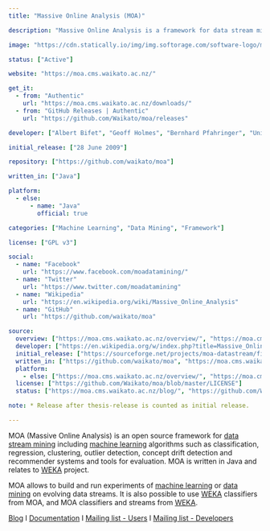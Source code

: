 ```yaml
---
title: "Massive Online Analysis (MOA)"

description: "Massive Online Analysis is a framework for data stream mining including machine learning algorithms such as classification, regression, clustering, outlier detection, concept drift detection and recommender systems and tools for evaluation"

image: "https://cdn.statically.io/img/img.softorage.com/software-logo/massive-online-analysis-moa.jpg?h=64"

status: ["Active"]

website: "https://moa.cms.waikato.ac.nz/"

get_it:
  - from: "Authentic"
    url: "https://moa.cms.waikato.ac.nz/downloads/"
  - from: "GitHub Releases | Authentic"
    url: "https://github.com/Waikato/moa/releases"

developer: ["Albert Bifet", "Geoff Holmes", "Bernhard Pfahringer", "University of Waikato", "Contributors"]

initial_release: ["28 June 2009"]

repository: ["https://github.com/waikato/moa"]

written_in: ["Java"]

platform:
  - else:
      - name: "Java"
        official: true

categories: ["Machine Learning", "Data Mining", "Framework"]

license: ["GPL v3"]

social:
  - name: "Facebook"
    url: "https://www.facebook.com/moadatamining/"
  - name: "Twitter"
    url: "https://www.twitter.com/moadatamining"
  - name: "Wikipedia"
    url: "https://en.wikipedia.org/wiki/Massive_Online_Analysis"
  - name: "GitHub"
    url: "https://github.com/waikato/moa"

source:
  overview: ["https://moa.cms.waikato.ac.nz/overview/", "https://moa.cms.waikato.ac.nz/", "https://en.wikipedia.org/w/index.php?title=Massive_Online_Analysis&oldid=881095519"]
  developer: ["https://en.wikipedia.org/w/index.php?title=Massive_Online_Analysis&oldid=881095519", "https://moa.cms.waikato.ac.nz/people/"]
  initial_release: ["https://sourceforge.net/projects/moa-datastream/files/MOA/June%2009/"]
  written_in: ["https://github.com/waikato/moa", "https://moa.cms.waikato.ac.nz/overview/"]
  platform:
    - else: ["https://moa.cms.waikato.ac.nz/overview/", "https://moa.cms.waikato.ac.nz/getting-started/"]
  license: ["https://github.com/Waikato/moa/blob/master/LICENSE"]
  status: ["https://moa.cms.waikato.ac.nz/blog/", "https://github.com/Waikato/moa/graphs/contributors"]

note: * Release after thesis-release is counted as initial release.

---
```

  MOA (Massive Online Analysis) is an open source framework for [data stream mining](/categories/data-mining) including [machine learning](/categories/machine-learning) algorithms such as classification, regression, clustering, outlier detection, concept drift detection and recommender systems and tools for evaluation. MOA is written in Java and relates to [WEKA](/software/weka/) project.
  
  MOA allows to build and run experiments of [machine learning](/categories/machine-learning) or [data mining](/categories/data-mining) on evolving data streams. It is also possible to use [WEKA](/software/weka/) classifiers from MOA, and MOA classifiers and streams from [WEKA](/software/weka/).
  
  [Blog](https://moa.cms.waikato.ac.nz/blog/)  I  [Documentation](https://moa.cms.waikato.ac.nz/documentation/)  I  [Mailing list - Users](https://groups.google.com/group/moa-users)  I  [Mailing list - Developers](https://groups.google.com/group/moa-development)


